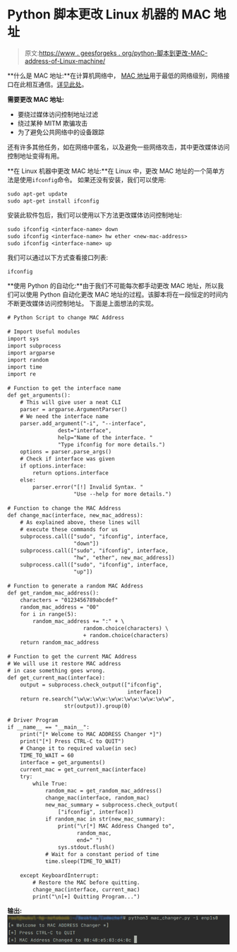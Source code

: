 # Python 脚本更改 Linux 机器的 MAC 地址

> 原文:[https://www . geesforgeks . org/python-脚本到更改-MAC-address-of-Linux-machine/](https://www.geeksforgeeks.org/python-script-to-change-mac-address-of-linux-machine/)

**什么是 MAC 地址:**在计算机网络中， [MAC 地址](https://www.geeksforgeeks.org/introduction-of-mac-address-in-computer-network/)用于最低的网络级别，网络接口在此相互通信。[详见此处](https://www.geeksforgeeks.org/introduction-of-mac-address-in-computer-network/)。

**需要更改 MAC 地址:**

*   要绕过媒体访问控制地址过滤
*   绕过某种 MITM 欺骗攻击
*   为了避免公共网络中的设备跟踪

还有许多其他任务，如在网络中匿名，以及避免一些网络攻击，其中更改媒体访问控制地址变得有用。

**在 Linux 机器中更改 MAC 地址:**在 Linux 中，更改 MAC 地址的一个简单方法是使用`ifconfig`命令。
如果还没有安装，我们可以使用:

```
sudo apt-get update
sudo apt-get install ifconfig

```

安装此软件包后，我们可以使用以下方法更改媒体访问控制地址:

```
sudo ifconfig <interface-name> down
sudo ifconfig <interface-name> hw ether <new-mac-address> 
sudo ifconfig <interface-name> up

```

我们可以通过以下方式查看接口列表:

```
ifconfig
```

**使用 Python 的自动化:**由于我们不可能每次都手动更改 MAC 地址，所以我们可以使用 Python 自动化更改 MAC 地址的过程。该脚本将在一段恒定的时间内不断更改媒体访问控制地址。
下面是上面想法的实现。

```
# Python Script to change MAC Address

# Import Useful modules
import sys
import subprocess
import argparse
import random
import time
import re

# Function to get the interface name
def get_arguments():
    # This will give user a neat CLI
    parser = argparse.ArgumentParser()
    # We need the interface name
    parser.add_argument("-i", "--interface",
                dest="interface",
                help="Name of the interface. "
                "Type ifconfig for more details.")
    options = parser.parse_args()
    # Check if interface was given
    if options.interface:
        return options.interface
    else:
        parser.error("[!] Invalid Syntax. "
                     "Use --help for more details.")

# Function to change the MAC Address
def change_mac(interface, new_mac_address):
    # As explained above, these lines will
    # execute these commands for us
    subprocess.call(["sudo", "ifconfig", interface,
                     "down"])
    subprocess.call(["sudo", "ifconfig", interface,
                     "hw", "ether", new_mac_address])
    subprocess.call(["sudo", "ifconfig", interface,
                     "up"])

# Function to generate a random MAC Address
def get_random_mac_address():
    characters = "0123456789abcdef"
    random_mac_address = "00"
    for i in range(5):
        random_mac_address += ":" + \
                        random.choice(characters) \
                        + random.choice(characters)
    return random_mac_address

# Function to get the current MAC Address
# We will use it restore MAC address
# in case something goes wrong.
def get_current_mac(interface):
    output = subprocess.check_output(["ifconfig",
                                      interface])
    return re.search("\w\w:\w\w:\w\w:\w\w:\w\w:\w\w",
                  str(output)).group(0)

# Driver Program
if __name__ == "__main__":
    print("[* Welcome to MAC ADDRESS Changer *]")
    print("[*] Press CTRL-C to QUIT")
    # Change it to required value(in sec)
    TIME_TO_WAIT = 60
    interface = get_arguments()
    current_mac = get_current_mac(interface)
    try:
        while True:
            random_mac = get_random_mac_address()
            change_mac(interface, random_mac)
            new_mac_summary = subprocess.check_output(
                ["ifconfig", interface])
            if random_mac in str(new_mac_summary):
                print("\r[*] MAC Address Changed to",
                      random_mac,
                      end=" ")
                sys.stdout.flush()
            # Wait for a constant period of time
            time.sleep(TIME_TO_WAIT)

    except KeyboardInterrupt:
        # Restore the MAC before quitting.
        change_mac(interface, current_mac)
        print("\n[+] Quitting Program...")
```

**输出:**
![](img/4b42ab8389b06abb5e00dfb38d7cb85d.png)
